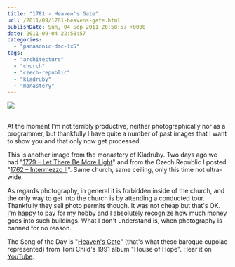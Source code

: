 ```yaml
---
title: "1781 - Heaven's Gate"
url: /2011/09/1781-heavens-gate.html
publishDate: Sun, 04 Sep 2011 20:58:57 +0000
date: 2011-09-04 22:58:57
categories: 
  - "panasonic-dmc-lx5"
tags: 
  - "architecture"
  - "church"
  - "czech-republic"
  - "kladruby"
  - "monastery"
---
```

<div class="container">
<div class="center"><a target="_blank" href="https://d25zfm9zpd7gm5.cloudfront.net/1200x1200/2011/20110816_120608_ps.jpg"><img src="https://d25zfm9zpd7gm5.cloudfront.net/0600x0600/2011/20110816_120608_ps.jpg" /></a></div>
</div>
<br />

At the moment I'm not terribly productive, neither photographically nor as a programmer, but thankfully I have quite a number of past images that I want to show you and that only now get processed.

This is another image from the monastery of Kladruby. Two days ago we had "<a href="/2011/09/1779-let-there-be-more-light.html" target="_blank">1779 – Let There Be More Light</a>" and from the Czech Republic I posted "<a href="/2011/08/1762-intermezzo-ii.html" target="_blank">1762 – Intermezzo II</a>". Same church, same ceiling, only this time not ultra-wide.

 As regards photography, in general it is forbidden inside of the church, and the only way to get into the church is by attending a conducted tour. Thankfully they sell photo permits though. It was not cheap but that's OK. I'm happy to pay for my hobby and I absolutely recognize how much money goes into such buildings. What I don't understand is, when photography is banned for no reason.

The Song of the Day is "<a href="http://www.lyricsmode.com/lyrics/t/toni_childs/heavens_gate.html" target="_blank">Heaven's Gate</a>" (that's what these baroque cupolae represented) from Toni Child's 1991 album "House of Hope". Hear it on <a href="http://www.youtube.com/watch?v=u1uMHde0hY8" target="_blank">YouTube</a>.


